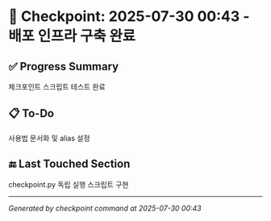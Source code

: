 # 🧠 Checkpoint: 2025-07-30 00:43 - 배포 인프라 구축 완료

## ✅ Progress Summary  
체크포인트 스크립트 테스트 완료

## 📋 To-Do  
사용법 문서화 및 alias 설정

## 🔚 Last Touched Section  
checkpoint.py 독립 실행 스크립트 구현

---
*Generated by checkpoint command at 2025-07-30 00:43*
